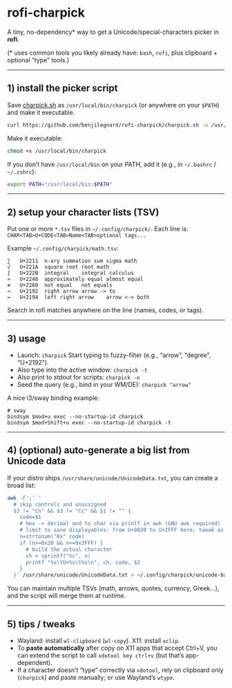 # rofi-charpick

A tiny, no-dependency* way to get a Unicode/special-characters picker in **rofi**.

(* uses common tools you likely already have: `bash`, `rofi`, plus clipboard + optional “type” tools.)

---

## 1) install the picker script

Save [charpick.sh](./charpick.sh) as `/usr/local/bin/charpick` (or anywhere on your `$PATH`) and make it executable.

```bash
curl https://github.com/benjilegnard/rofi-charpick/charpick.sh -o /usr/local/bin/charpick
```

Make it executable:

```bash
chmod +x /usr/local/bin/charpick
```

If you don’t have `/usr/local/bin` on your PATH, add it (e.g., in `~/.bashrc` / `~/.zshrc`):

```bash
export PATH="/usr/local/bin:$PATH"
```

---

## 2) setup your character lists (TSV)

Put one or more `*.tsv` files in `~/.config/charpick/`.
Each line is:
`CHAR<TAB>U+CODE<TAB>Name<TAB>optional tags...`

Example `~/.config/charpick/math.tsv`:

```
∑	U+2211	n-ary summation	sum sigma math
√	U+221A	square root	root math
∫	U+222B	integral	integral calculus
≈	U+2248	approximately equal	almost equal
≠	U+2260	not equal	not equals
→	U+2192	right arrow	arrow -> to
↔	U+2194	left right arrow	arrow <-> both
```

Search in rofi matches anywhere on the line (names, codes, or tags).

---

## 3) usage

* Launch: `charpick`
  Start typing to fuzzy-filter (e.g., “arrow”, “degree”, “U+2192”).
* Also type into the active window: `charpick -t`
* Also print to stdout for scripts: `charpick -o`
* Seed the query (e.g., bind in your WM/DE): `charpick "arrow"`

A nice i3/sway binding example:

```
# sway
bindsym $mod+u exec --no-startup-id charpick
bindsym $mod+Shift+u exec --no-startup-id charpick -t
```

---

## 4) (optional) auto-generate a big list from Unicode data

If your distro ships `/usr/share/unicode/UnicodeData.txt`, you can create a broad list:

```bash
awk -F';' '
  # skip controls and unassigned
  $3 != "Cn" && $3 != "Cc" && $1 != "" {
    code=$1
    # hex -> decimal and to char via printf in awk (GNU awk required)
    # limit to sane displayables: from U+0020 to U+2FFF here; tweak as you like
    n=strtonum("0x" code)
    if (n>=0x20 && n<=0x2FFF) {
      # build the actual character
      ch = sprintf("%c", n)
      printf "%s\tU+%s\t%s\n", ch, code, $2
    }
  }' /usr/share/unicode/UnicodeData.txt > ~/.config/charpick/unicode-basic.tsv
```

You can maintain multiple TSVs (math, arrows, quotes, currency, Greek…), and the script will merge them at runtime.

---

## 5) tips / tweaks

* Wayland: install `wl-clipboard` (`wl-copy`). X11: install `xclip`.
* To **paste automatically** after copy on X11 apps that accept Ctrl+V, you can extend the script to call `xdotool key ctrl+v` (but that’s app-dependent).
* If a character doesn’t “type” correctly via `xdotool`, rely on clipboard only (`charpick`) and paste manually; or use Wayland’s `wtype`.


